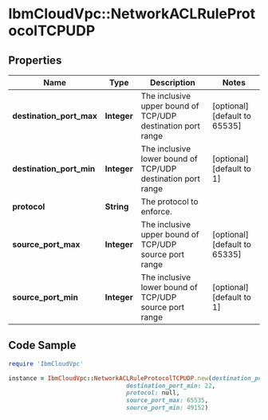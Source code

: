 # IbmCloudVpc::NetworkACLRuleProtocolTCPUDP

## Properties

Name | Type | Description | Notes
------------ | ------------- | ------------- | -------------
**destination_port_max** | **Integer** | The inclusive upper bound of TCP/UDP destination port range | [optional] [default to 65535]
**destination_port_min** | **Integer** | The inclusive lower bound of TCP/UDP destination port range | [optional] [default to 1]
**protocol** | **String** | The protocol to enforce. | 
**source_port_max** | **Integer** | The inclusive upper bound of TCP/UDP source port range | [optional] [default to 65335]
**source_port_min** | **Integer** | The inclusive lower bound of TCP/UDP source port range | [optional] [default to 1]

## Code Sample

```ruby
require 'IbmCloudVpc'

instance = IbmCloudVpc::NetworkACLRuleProtocolTCPUDP.new(destination_port_max: 22,
                                 destination_port_min: 22,
                                 protocol: null,
                                 source_port_max: 65535,
                                 source_port_min: 49152)
```


